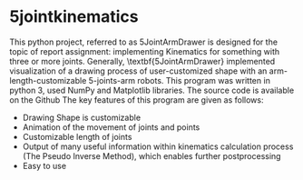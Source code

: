 # 5jointkinematics
This python project, referred to as 5JointArmDrawer is designed for the topic of report assignment: implementing Kinematics for something with three or more joints. Generally, \textbf{5JointArmDrawer} implemented visualization of a drawing process of user-customized shape with an arm-length-customizable 5-joints-arm robots. This program was written in python 3, used NumPy and Matplotlib libraries. The source code is available on the Github The key features of this program are given as follows:


- Drawing Shape is customizable
- Animation of the movement of joints and points
- Customizable length of joints
- Output of many useful information within kinematics calculation process (The Pseudo Inverse Method), which enables further postprocessing
- Easy to use
